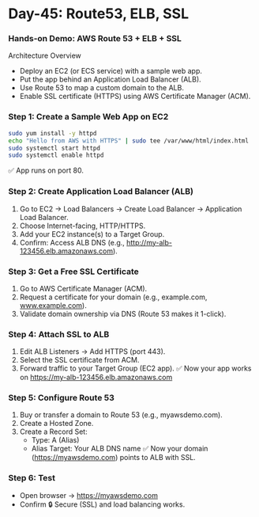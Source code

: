 # Day-45: Route53, ELB, SSL

### Hands-on Demo: AWS Route 53 + ELB + SSL
Architecture Overview
 - Deploy an EC2 (or ECS service) with a sample web app.
 - Put the app behind an Application Load Balancer (ALB).
 - Use Route 53 to map a custom domain to the ALB.
 - Enable SSL certificate (HTTPS) using AWS Certificate Manager (ACM).

### Step 1: Create a Sample Web App on EC2
```sh
sudo yum install -y httpd
echo "Hello from AWS with HTTPS" | sudo tee /var/www/html/index.html
sudo systemctl start httpd
sudo systemctl enable httpd
```
✅ App runs on port 80.

### Step 2: Create Application Load Balancer (ALB)
  1. Go to EC2 → Load Balancers → Create Load Balancer → Application Load Balancer.
  2. Choose Internet-facing, HTTP/HTTPS.
  3. Add your EC2 instance(s) to a Target Group.
  4. Confirm: Access ALB DNS (e.g., http://my-alb-123456.elb.amazonaws.com).

### Step 3: Get a Free SSL Certificate
  1. Go to AWS Certificate Manager (ACM).
  2. Request a certificate for your domain (e.g., example.com, www.example.com).
  3. Validate domain ownership via DNS (Route 53 makes it 1-click).

### Step 4: Attach SSL to ALB
  1. Edit ALB Listeners → Add HTTPS (port 443).
  2. Select the SSL certificate from ACM.
  3. Forward traffic to your Target Group (EC2 app).
✅ Now your app works on https://my-alb-123456.elb.amazonaws.com

### Step 5: Configure Route 53
  1. Buy or transfer a domain to Route 53 (e.g., myawsdemo.com).
  2. Create a Hosted Zone.
  3. Create a Record Set:
     - Type: A (Alias)
     - Alias Target: Your ALB DNS name
     ✅ Now your domain (https://myawsdemo.com) points to ALB with SSL.


### Step 6: Test
 - Open browser → https://myawsdemo.com
 - Confirm 🔒 Secure (SSL) and load balancing works.
